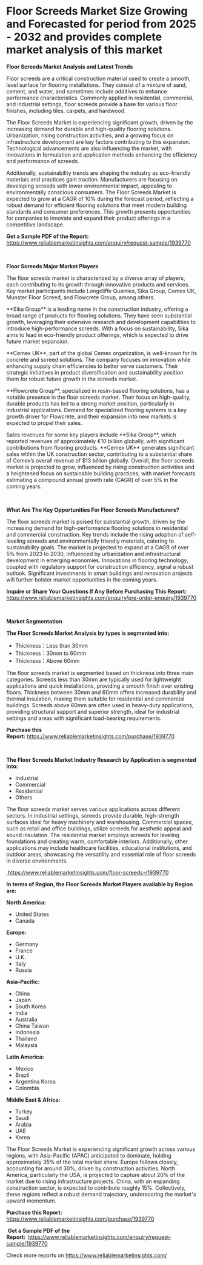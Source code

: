 <p><h1>Floor Screeds Market Size Growing and Forecasted for period from 2025 - 2032 and provides complete market analysis of this market</h1></p><p><strong>Floor Screeds Market Analysis and Latest Trends</strong></p>
<p><p>Floor screeds are a critical construction material used to create a smooth, level surface for flooring installations. They consist of a mixture of sand, cement, and water, and sometimes include additives to enhance performance characteristics. Commonly applied in residential, commercial, and industrial settings, floor screeds provide a base for various floor finishes, including tiles, carpets, and hardwood.</p><p>The Floor Screeds Market is experiencing significant growth, driven by the increasing demand for durable and high-quality flooring solutions. Urbanization, rising construction activities, and a growing focus on infrastructure development are key factors contributing to this expansion. Technological advancements are also influencing the market, with innovations in formulation and application methods enhancing the efficiency and performance of screeds.</p><p>Additionally, sustainability trends are shaping the industry as eco-friendly materials and practices gain traction. Manufacturers are focusing on developing screeds with lower environmental impact, appealing to environmentally conscious consumers. The Floor Screeds Market is expected to grow at a CAGR of 10% during the forecast period, reflecting a robust demand for efficient flooring solutions that meet modern building standards and consumer preferences. This growth presents opportunities for companies to innovate and expand their product offerings in a competitive landscape.</p></p>
<p><strong>Get a Sample PDF of the Report:&nbsp;</strong> <a href="https://www.reliablemarketinsights.com/enquiry/request-sample/1939770?utm_campaign=3064&utm_medium=2&utm_source=Github&utm_content=ia&utm_term=01042025&utm_id=floor-screeds">https://www.reliablemarketinsights.com/enquiry/request-sample/1939770</a></p>
<p>&nbsp;</p>
<p><strong>Floor Screeds Major Market Players</strong></p>
<p><p>The floor screeds market is characterized by a diverse array of players, each contributing to its growth through innovative products and services. Key market participants include Longcliffe Quarries, Sika Group, Cemex UK, Munster Floor Screed, and Flowcrete Group, among others.</p><p>**Sika Group** is a leading name in the construction industry, offering a broad range of products for flooring solutions. They have seen substantial growth, leveraging their extensive research and development capabilities to introduce high-performance screeds. With a focus on sustainability, Sika aims to lead in eco-friendly product offerings, which is expected to drive future market expansion.</p><p>**Cemex UK**, part of the global Cemex organization, is well-known for its concrete and screed solutions. The company focuses on innovation while enhancing supply chain efficiencies to better serve customers. Their strategic initiatives in product diversification and sustainability position them for robust future growth in the screeds market.</p><p>**Flowcrete Group**, specialized in resin-based flooring solutions, has a notable presence in the floor screeds market. Their focus on high-quality, durable products has led to a strong market position, particularly in industrial applications. Demand for specialized flooring systems is a key growth driver for Flowcrete, and their expansion into new markets is expected to propel their sales.</p><p>Sales revenues for some key players include **Sika Group**, which reported revenues of approximately €10 billion globally, with significant contributions from flooring products. **Cemex UK** generates significant sales within the UK construction sector, contributing to a substantial share of Cemex’s overall revenue of $13 billion globally. Overall, the floor screeds market is projected to grow, influenced by rising construction activities and a heightened focus on sustainable building practices, with market forecasts estimating a compound annual growth rate (CAGR) of over 5% in the coming years.</p></p>
<p>&nbsp;</p>
<p><strong>What Are The Key Opportunities For Floor Screeds Manufacturers?</strong></p>
<p><p>The floor screeds market is poised for substantial growth, driven by the increasing demand for high-performance flooring solutions in residential and commercial construction. Key trends include the rising adoption of self-leveling screeds and environmentally friendly materials, catering to sustainability goals. The market is projected to expand at a CAGR of over 5% from 2023 to 2030, influenced by urbanization and infrastructural development in emerging economies. Innovations in flooring technology, coupled with regulatory support for construction efficiency, signal a robust outlook. Significant investments in smart buildings and renovation projects will further bolster market opportunities in the coming years.</p></p>
<p><strong>Inquire or Share Your Questions If Any Before Purchasing This Report:</strong> <a href="https://www.reliablemarketinsights.com/enquiry/pre-order-enquiry/1939770?utm_campaign=3064&utm_medium=2&utm_source=Github&utm_content=ia&utm_term=01042025&utm_id=floor-screeds">https://www.reliablemarketinsights.com/enquiry/pre-order-enquiry/1939770</a></p>
<p>&nbsp;</p>
<p><strong>Market Segmentation</strong></p>
<p><strong>The Floor Screeds Market Analysis by types is segmented into:</strong></p>
<p><ul><li>Thickness：Less than 30mm</li><li>Thickness：30mm to 60mm</li><li>Thickness：Above 60mm</li></ul></p>
<p><p>The floor screeds market is segmented based on thickness into three main categories. Screeds less than 30mm are typically used for lightweight applications and quick installations, providing a smooth finish over existing floors. Thickness between 30mm and 60mm offers increased durability and thermal insulation, making them suitable for residential and commercial buildings. Screeds above 60mm are often used in heavy-duty applications, providing structural support and superior strength, ideal for industrial settings and areas with significant load-bearing requirements.</p></p>
<p><strong>Purchase this Report:&nbsp;</strong><a href="https://www.reliablemarketinsights.com/purchase/1939770?utm_campaign=3064&utm_medium=2&utm_source=Github&utm_content=ia&utm_term=01042025&utm_id=floor-screeds">https://www.reliablemarketinsights.com/purchase/1939770</a></p>
<p>&nbsp;</p>
<p><strong>The Floor Screeds Market Industry Research by Application is segmented into:</strong></p>
<p><ul><li>Industrial</li><li>Commercial</li><li>Residential</li><li>Others</li></ul></p>
<p><p>The floor screeds market serves various applications across different sectors. In industrial settings, screeds provide durable, high-strength surfaces ideal for heavy machinery and warehousing. Commercial spaces, such as retail and office buildings, utilize screeds for aesthetic appeal and sound insulation. The residential market employs screeds for leveling foundations and creating warm, comfortable interiors. Additionally, other applications may include healthcare facilities, educational institutions, and outdoor areas, showcasing the versatility and essential role of floor screeds in diverse environments.</p></p>
<p><a href="https://www.reliablemarketinsights.com/floor-screeds-r1939770?utm_campaign=3064&utm_medium=2&utm_source=Github&utm_content=ia&utm_term=01042025&utm_id=floor-screeds">&nbsp;https://www.reliablemarketinsights.com/floor-screeds-r1939770</a></p>
<p><strong>In terms of Region, the Floor Screeds Market Players available by Region are:</strong></p>
<p>
    <p> <strong> North America: </strong>
        <ul>
            <li>United States</li>
            <li>Canada</li>
        </ul>
        </p> 
    <p> <strong> Europe: </strong>
        <ul>
            <li>Germany</li>
            <li>France</li>
            <li>U.K.</li>
            <li>Italy</li>
            <li>Russia</li>
        </ul>
        </p> 
    <p> <strong> Asia-Pacific: </strong>
        <ul>
            <li>China</li>
            <li>Japan</li>
            <li>South Korea</li>
            <li>India</li>
            <li>Australia</li>
            <li>China Taiwan</li>
            <li>Indonesia</li>
            <li>Thailand</li>
            <li>Malaysia</li>
        </ul>
        </p> 
    <p> <strong> Latin America: </strong>
        <ul>
            <li>Mexico</li>
            <li>Brazil</li>
            <li>Argentina Korea</li>
            <li>Colombia</li>
        </ul>
        </p> 
    <p> <strong> Middle East & Africa: </strong>
        <ul>
            <li>Turkey</li>
            <li>Saudi</li>
            <li>Arabia</li>
            <li>UAE</li>
            <li>Korea</li>
        </ul>
    </p>
    </p>
<p><p>The Floor Screeds Market is experiencing significant growth across various regions, with Asia-Pacific (APAC) anticipated to dominate, holding approximately 35% of the total market share. Europe follows closely, accounting for around 30%, driven by construction activities. North America, particularly the USA, is projected to capture about 20% of the market due to rising infrastructure projects. China, with an expanding construction sector, is expected to contribute roughly 15%. Collectively, these regions reflect a robust demand trajectory, underscoring the market's upward momentum.</p></p>
<p><strong>Purchase this Report: </strong><a href="https://www.reliablemarketinsights.com/purchase/1939770?utm_campaign=3064&utm_medium=2&utm_source=Github&utm_content=ia&utm_term=01042025&utm_id=floor-screeds">https://www.reliablemarketinsights.com/purchase/1939770</a></p>
<p>&nbsp;<strong>Get a Sample PDF of the Report:&nbsp;&nbsp;</strong><a href="https://www.reliablemarketinsights.com/enquiry/request-sample/1939770?utm_campaign=3064&utm_medium=2&utm_source=Github&utm_content=ia&utm_term=01042025&utm_id=floor-screeds">https://www.reliablemarketinsights.com/enquiry/request-sample/1939770</a></p>
<p><strong></strong></p>
<p>Check more reports on <a href="https://www.reliablemarketinsights.com/?utm_campaign=3064&utm_medium=2&utm_source=Github&utm_content=ia&utm_term=01042025&utm_id=floor-screeds">https://www.reliablemarketinsights.com/</a></p>